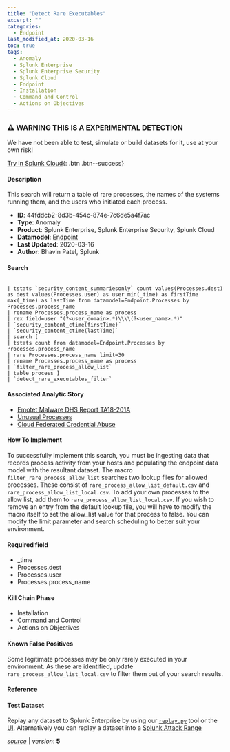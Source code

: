 ```yaml
---
title: "Detect Rare Executables"
excerpt: ""
categories:
  - Endpoint
last_modified_at: 2020-03-16
toc: true
tags:
  - Anomaly
  - Splunk Enterprise
  - Splunk Enterprise Security
  - Splunk Cloud
  - Endpoint
  - Installation
  - Command and Control
  - Actions on Objectives
---
```


### ⚠️ WARNING THIS IS A EXPERIMENTAL DETECTION
We have not been able to test, simulate or build datasets for it, use at your own risk!


[Try in Splunk Cloud](https://www.splunk.com/en_us/cyber-security.html){: .btn .btn--success}

#### Description

This search will return a table of rare processes, the names of the systems running them, and the users who initiated each process.

- **ID**: 44fddcb2-8d3b-454c-874e-7c6de5a4f7ac
- **Type**: Anomaly
- **Product**: Splunk Enterprise, Splunk Enterprise Security, Splunk Cloud
- **Datamodel**: [Endpoint](https://docs.splunk.com/Documentation/CIM/latest/User/Endpoint)
- **Last Updated**: 2020-03-16
- **Author**: Bhavin Patel, Splunk



#### Search

```

| tstats `security_content_summariesonly` count values(Processes.dest) as dest values(Processes.user) as user min(_time) as firstTime max(_time) as lastTime from datamodel=Endpoint.Processes by Processes.process_name  
| rename Processes.process_name as process 
| rex field=user "(?<user_domain>.*)\\\\(?<user_name>.*)" 
| `security_content_ctime(firstTime)`
| `security_content_ctime(lastTime)`
| search [
| tstats count from datamodel=Endpoint.Processes by Processes.process_name 
| rare Processes.process_name limit=30 
| rename Processes.process_name as process
| `filter_rare_process_allow_list`
| table process ] 
| `detect_rare_executables_filter` 
```

#### Associated Analytic Story
* [Emotet Malware  DHS Report TA18-201A ](/stories/emotet_malware__dhs_report_ta18-201a_)
* [Unusual Processes](/stories/unusual_processes)
* [Cloud Federated Credential Abuse](/stories/cloud_federated_credential_abuse)


#### How To Implement
To successfully implement this search, you must be ingesting data that records process activity from your hosts and populating the endpoint data model with the resultant dataset. The macro `filter_rare_process_allow_list` searches two lookup files for allowed processes.  These consist of `rare_process_allow_list_default.csv` and `rare_process_allow_list_local.csv`. To add your own processes to the allow list, add them to `rare_process_allow_list_local.csv`. If you wish to remove an entry from the default lookup file, you will have to modify the macro itself to set the allow_list value for that process to false. You can modify the limit parameter and search scheduling to better suit your environment.

#### Required field
* _time
* Processes.dest
* Processes.user
* Processes.process_name


#### Kill Chain Phase
* Installation
* Command and Control
* Actions on Objectives


#### Known False Positives
Some legitimate processes may be only rarely executed in your environment. As these are identified, update `rare_process_allow_list_local.csv` to filter them out of your search results.




#### Reference


#### Test Dataset
Replay any dataset to Splunk Enterprise by using our [`replay.py`](https://github.com/splunk/attack_data#using-replaypy) tool or the [UI](https://github.com/splunk/attack_data#using-ui).
Alternatively you can replay a dataset into a [Splunk Attack Range](https://github.com/splunk/attack_range#replay-dumps-into-attack-range-splunk-server)




[*source*](https://github.com/splunk/security_content/tree/develop/detections/experimental/endpoint/detect_rare_executables.yml) \| *version*: **5**